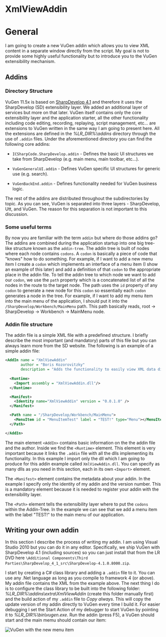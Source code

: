 XmlViewAddin
============
# General
I am going to create a new VuGen addin which allows you to view	XML content in
a separate window directly from the script. My goal is not to provide some highly
useful functionality but to introduce you to the VuGen extensibility mechanism.

## Addins
### Directory Structure
VuGen 11.5x is based on [SharpDevelop 4.1](http://www.icsharpcode.net/opensource/sd/) and therefore it 
uses the SharpDevelop (SD) extensibility layer. We added an additional layer of services but more on that later.
VuGen itself contains only the core extensibility layer and the application starter, all the other functionality
including code editing, recording, replaying, script management, etc... are extensions to VuGen written in the same
way I am going to present here. All the extensions are defined in the *%LR_DIR%\addins* directory through the use of
```.addin``` files. Under the aforementioned directory you can find the following core addins:

* ```ICSharpCode.SharpDevelop.addin``` - Defines the basic UI structures we take from SharpDevelop (e.g. main menu, main toolbar, etc...).

* ```VuGenGeneralUI.addin``` - Defines VuGen specific UI structures for generic use (e.g. search).

* ```VuGenBackEnd.addin``` - Defines functionality needed for VuGen business logic.

The rest of the addins are distributed throughout the subdirectories by topic.
As you can see, VuGen is separated into three layers - SharpDevelop, Utt, and VuGen. The reason
for this separation is not important to this discussion.

### Some useful terms
By now you are familiar with the term ```addin``` but where do those addins go? The addins
are combined during the application startup into one big tree-like structure known as the 
```addin-tree```. The addin tree is built of nodes where each node contains ```codons```. A ```codon```
is basically a piece of code that "knows" how to do something. For example, if I want to add a new menu item
I create a ```codon``` which implements an interface of a menu item (I show an example of this later) and add a
definition of that ```codon``` to the appropriate place in the addin file. To tell the addin tree to which node we want
to add our ```codon```, we use the ```path``` property which is a concatenated list of all the nodes in the route to the target node.
The path uses the ```id``` property of any ```codon``` to generate a new node for this ```codon``` so essentially each ```codon``` generates
a node in the tree. For example, if I want to add my menu item into the main menu of the application, I should put it into the ```/SharpDevelop/Workbench/MainMenu``` path.
This path basically reads, root -> SharpDevelop -> Workbench -> MainMenu node.


### Addin file structure
The addin file is a simple XML file with a predefined structure. I briefly describe the most
important (and mandatory) parts of this file but you can always learn more from the SD website.
The following is an example of a simple addin file:
```xml
<AddIn name = "XmlViewAddin"
       author = "Boris Kozorovitzky"
       description = "Adds the functionality to easily view XML data directly from the editor">
  
  <Runtime>
    <Import assembly = "XmlViewAddin.dll"/>
  </Runtime>

  <Manifest>
    <Identity name="XmlViewAddin" version = "0.0.1.0" />
  </Manifest>

  <Path name = "/SharpDevelop/Workbench/MainMenu">
    <MenuItem id = "MenuItemTest" label = "TEST!" type="Menu"></MenuItem>
  </Path>

</AddIn>
```

The main element ```<AddIn>``` contains basic information on the the addin file and the author.
Inside we find the ```<Runtime>``` element. This element is very important because it links the 
```.addin``` file with all the dlls implementing its functionality. In this example I import only
the dll which I am going to produce for this addin example called ```XmlViewAddin.dll```. You can specify
as many dlls as you need in this section, each in its own ```<Import>``` element.

The ```<Manifest>``` element contains the metadata about your addin. In the example I specify only the
identity of my addin and the version number. This is a mandatory element because it is needed to register
your addin with the extensibility layer.

The ```<Path>``` element tells the extensibility layer where to put the ```codons``` within the Addin-Tree.
In the example we can see that we add a menu item with the label "TEST!" to the main menu of our application.

## Writing your own addin
In this section I describe the process of writing my addin. I am using Visual Studio 2010 but
you can do it in any editor. Specifically, we ship VuGen with SharpDevelop 4.1 (including sources) so
you can just install that from the LR DVD here ```\Additional Components\Third Parties\SharpDevelop_4_1_src\SharpDevelop-4.1.0.8000.zip```.

I start by creating a C# class library and adding a ```.addin``` file to it. You can use any .Net language
as long as you compile to framework 4 (or above). My addin file contains the XML from the example above.
The next thing I do is to configure the class library to be built into the following folder: *%LR_DIR%\addins\extra\XmlViewAddin*
(create this folder manually first) and the build action of my ```.addin``` file to _Copy always_. This will copy the 
update version of my addin directly to VuGen every time I build it. 
For easier debugging I set the Start Action of my debugger to start VuGen by pointing it to *%LR_DIR%\bin\vugen.exe*.
Run the addin (press F5), a VuGen should start and the main memu should contain our item:

![VuGen with the new menu item](/img/i1.png "VuGen with the new menu item")

